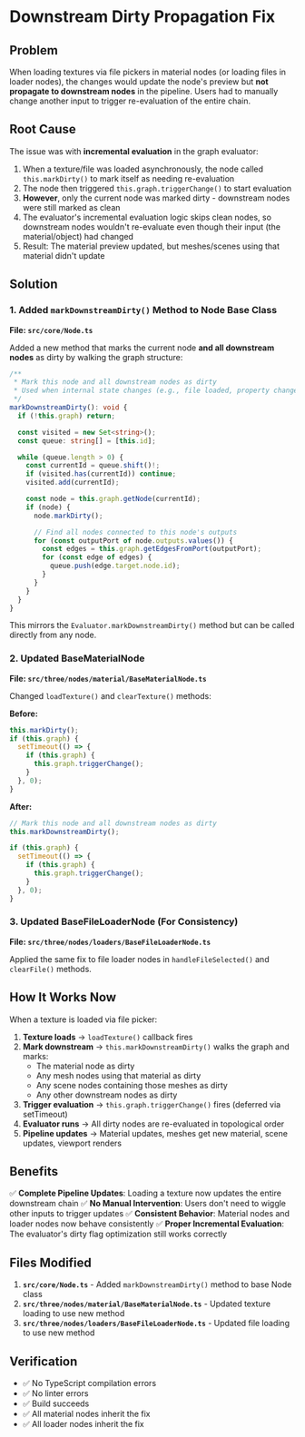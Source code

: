 # Downstream Dirty Propagation Fix

## Problem

When loading textures via file pickers in material nodes (or loading files in loader nodes), the changes would update the node's preview but **not propagate to downstream nodes** in the pipeline. Users had to manually change another input to trigger re-evaluation of the entire chain.

## Root Cause

The issue was with **incremental evaluation** in the graph evaluator:

1. When a texture/file was loaded asynchronously, the node called `this.markDirty()` to mark itself as needing re-evaluation
2. The node then triggered `this.graph.triggerChange()` to start evaluation
3. **However**, only the current node was marked dirty - downstream nodes were still marked as clean
4. The evaluator's incremental evaluation logic skips clean nodes, so downstream nodes wouldn't re-evaluate even though their input (the material/object) had changed
5. Result: The material preview updated, but meshes/scenes using that material didn't update

## Solution

### 1. Added `markDownstreamDirty()` Method to Node Base Class

**File: `src/core/Node.ts`**

Added a new method that marks the current node **and all downstream nodes** as dirty by walking the graph structure:

```typescript
/**
 * Mark this node and all downstream nodes as dirty
 * Used when internal state changes (e.g., file loaded, property changed)
 */
markDownstreamDirty(): void {
  if (!this.graph) return;

  const visited = new Set<string>();
  const queue: string[] = [this.id];

  while (queue.length > 0) {
    const currentId = queue.shift()!;
    if (visited.has(currentId)) continue;
    visited.add(currentId);

    const node = this.graph.getNode(currentId);
    if (node) {
      node.markDirty();

      // Find all nodes connected to this node's outputs
      for (const outputPort of node.outputs.values()) {
        const edges = this.graph.getEdgesFromPort(outputPort);
        for (const edge of edges) {
          queue.push(edge.target.node.id);
        }
      }
    }
  }
}
```

This mirrors the `Evaluator.markDownstreamDirty()` method but can be called directly from any node.

### 2. Updated BaseMaterialNode

**File: `src/three/nodes/material/BaseMaterialNode.ts`**

Changed `loadTexture()` and `clearTexture()` methods:

**Before:**
```typescript
this.markDirty();
if (this.graph) {
  setTimeout(() => {
    if (this.graph) {
      this.graph.triggerChange();
    }
  }, 0);
}
```

**After:**
```typescript
// Mark this node and all downstream nodes as dirty
this.markDownstreamDirty();

if (this.graph) {
  setTimeout(() => {
    if (this.graph) {
      this.graph.triggerChange();
    }
  }, 0);
}
```

### 3. Updated BaseFileLoaderNode (For Consistency)

**File: `src/three/nodes/loaders/BaseFileLoaderNode.ts`**

Applied the same fix to file loader nodes in `handleFileSelected()` and `clearFile()` methods.

## How It Works Now

When a texture is loaded via file picker:

1. **Texture loads** → `loadTexture()` callback fires
2. **Mark downstream** → `this.markDownstreamDirty()` walks the graph and marks:
   - The material node as dirty
   - Any mesh nodes using that material as dirty
   - Any scene nodes containing those meshes as dirty
   - Any other downstream nodes as dirty
3. **Trigger evaluation** → `this.graph.triggerChange()` fires (deferred via setTimeout)
4. **Evaluator runs** → All dirty nodes are re-evaluated in topological order
5. **Pipeline updates** → Material updates, meshes get new material, scene updates, viewport renders

## Benefits

✅ **Complete Pipeline Updates**: Loading a texture now updates the entire downstream chain
✅ **No Manual Intervention**: Users don't need to wiggle other inputs to trigger updates
✅ **Consistent Behavior**: Material nodes and loader nodes now behave consistently
✅ **Proper Incremental Evaluation**: The evaluator's dirty flag optimization still works correctly

## Files Modified

1. **`src/core/Node.ts`** - Added `markDownstreamDirty()` method to base Node class
2. **`src/three/nodes/material/BaseMaterialNode.ts`** - Updated texture loading to use new method
3. **`src/three/nodes/loaders/BaseFileLoaderNode.ts`** - Updated file loading to use new method

## Verification

- ✅ No TypeScript compilation errors
- ✅ No linter errors
- ✅ Build succeeds
- ✅ All material nodes inherit the fix
- ✅ All loader nodes inherit the fix

